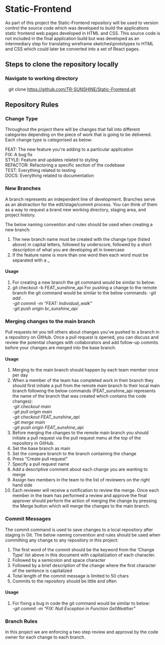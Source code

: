 # Static-Frontend

As part of this project the Static-Frontend repository will be used to version control the source code which was developed to build the applications static frontend web pages developed in HTML and CSS. This source code is not included in the final application build but was developed as an intermediary step for translating wireframe sketches\prototypes to HTML and CSS which could later be converted into a set of React pages. 

## Steps to clone the repository locally
### Navigate to working directory <br>
&ensp; git clone https://github.com/TR-SUNSHINE/Static-Frontend.git <br>

## Repository Rules

### Change Type
Throughout the project there will be changes that fall into different categories depending on the piece of work that is going to be delivered. Each change type is categorised as below:

FEAT: The new feature you're adding to a particular application <br/>
FIX: A bug fix <br/>
STYLE: Feature and updates related to styling <br/>
REFACTOR: Refactoring a specific section of the codebase <br/>
TEST: Everything related to testing <br/>
DOCS: Everything related to documentation

### New Branches
A branch represents an independent line of development. Branches serve as an abstraction for the edit/stage/commit process. You can think of them as a way to request a brand new working directory, staging area, and project history.

The below naming convention and rules should be used when creating a new branch:

1) The new branch name must be created with the change type (listed above) in capital letters, followed by underscore, followed by a short description of what you are developing all in lowercase
2) If the feature name is more than one word then each word must be separated with a _

#### Usage
1) For creating a new branch the git command would be similar to below:
2) git checkout -b FEAT_sunshine_api
For pushing a change to the remote branch the git command would be similar to the below commands:
<i>-git add .  <br/></i>
<i>-git commit -m “FEAT: Individual_walk”  <br/></i>
<i>-git push origin br_sunshine_api  <br/></i>
	
### Merging changes to the main branch
Pull requests let you tell others about changes you've pushed to a branch in a repository on GitHub. Once a pull request is opened, you can discuss and review the potential changes with collaborators and add follow-up commits before your changes are merged into the base branch.

#### Usage
1) Merging to the main branch should happen by each team member once per day
2) When a member of the team has completed work in their branch they should first initiate a pull from the remote main branch to their local main branch following the below commands (FEAT_sunshine_api represents the name of the branch that was created which contains the code changes): <br>
<i>-git checkout main <br/></i>
<i>-git pull origin main <br/></i>
<i>-git checkout FEAT_sunshine_api <br/></i>
<i>-git merge main <br/></i>
<i>-git push origin FEAT_sunshine_api <br/></i>
3) Before merging the changes to the remote main branch you should initiate a pull request via the pull request menu at the top of the repository in GitHub.
4) Set the base branch as main
5) Set the compare branch to the branch containing the change
6) Press “Create pull request”
7) Specify a pull request name
8) Add a descriptive comment about each change you are wanting to merge
9) Assign two members in the team to the list of reviewers on the right hand side
10) Each reviewer will receive a notification to review the merge. Once each member in the team has performed a review and approve the final approver should perform the  action of merging the change by pressing the Merge button which will merge the changes to the main branch.

### Commit Messages
The commit command is used to save changes to a local repository after staging in Git.
The below naming convention and rules should be used when committing any change to any repository in this project:

1) The first word of the commit should be the keyword from the ‘Change Type’ list above in this document with capitalization of each character.
2) Followed by a semicolon and space character
3) Followed by a brief description of the change where the first character of the sentence is capitalized
4) Total length of the commit message is limited to 50 chars
5) Commits to the repository should be little and often

#### Usage
1) For fixing a bug in code the git command would be similar to below:  <br/>
<i>-git commit -m “FIX: Null Exception in Function GetWeather” </i>

### Branch Rules
In this project we are enforcing a two step review and approval by the code owner for each change to each branch.
